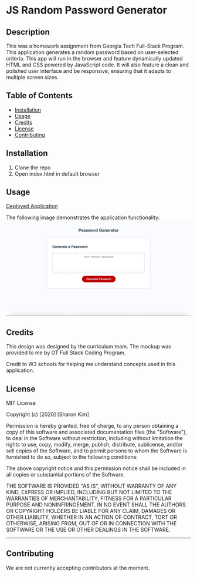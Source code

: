 # JS Random Password Generator
## Description
This was a homework assignment from Georgia Tech Full-Stack Program. This application generates a random password based on user-selected criteria. This app will run in the browser and feature dynamically updated HTML and CSS powered by JavaScript code. It will also feature a clean and polished user interface and be responsive, ensuring that it adapts to multiple screen sizes.

## Table of Contents
* [Installation](#installation)
* [Usage](#usage)
* [Credits](#credits)
* [License](#license)
* [Contributing](#contributing)

## Installation
1. Clone the repo
2. Open index.html in default browser

## Usage
[Deployed Application]( https://sharonkim09.github.io/gt-hw-js-password-generator/.)

The following image demonstrates the application functionality:
![password generator demo](./Assets/images/password-generator.png)

## Credits
This design was designed by the curriculum team. The mockup was provided to me by GT Full Stack Coding Program.

Credit to W3 schools for helping me understand concepts used in this application.


## License
MIT License

Copyright (c) [2020] [Sharon Kim]

Permission is hereby granted, free of charge, to any person obtaining a copy
of this software and associated documentation files (the "Software"), to deal
in the Software without restriction, including without limitation the rights
to use, copy, modify, merge, publish, distribute, sublicense, and/or sell
copies of the Software, and to permit persons to whom the Software is
furnished to do so, subject to the following conditions:

The above copyright notice and this permission notice shall be included in all
copies or substantial portions of the Software.

THE SOFTWARE IS PROVIDED "AS IS", WITHOUT WARRANTY OF ANY KIND, EXPRESS OR
IMPLIED, INCLUDING BUT NOT LIMITED TO THE WARRANTIES OF MERCHANTABILITY,
FITNESS FOR A PARTICULAR PURPOSE AND NONINFRINGEMENT. IN NO EVENT SHALL THE
AUTHORS OR COPYRIGHT HOLDERS BE LIABLE FOR ANY CLAIM, DAMAGES OR OTHER
LIABILITY, WHETHER IN AN ACTION OF CONTRACT, TORT OR OTHERWISE, ARISING FROM,
OUT OF OR IN CONNECTION WITH THE SOFTWARE OR THE USE OR OTHER DEALINGS IN THE
SOFTWARE.


---




## Contributing

We are not currently accepting contributors at the moment.

